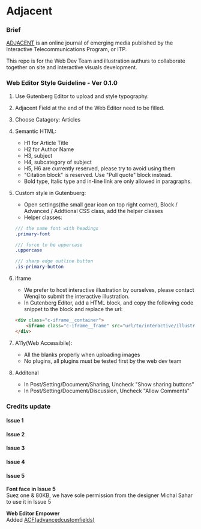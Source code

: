 # Adjacent
### Brief
[ADJACENT](https://itp.nyu.edu/adjacent/) is an online journal of emerging media published by the Interactive Telecommunications Program, or ITP.

This repo is for the Web Dev Team and illustration authurs to collaborate together on site and interactive visuals development.

### Web Editor Style Guideline - Ver 0.1.0
1. Use Gutenberg Editor to upload and style typography.
2. Adjacent Field at the end of the Web Editor need to be filled. 
3. Choose Catagory: Articles
4. Semantic HTML:
    - H1 for Article Title
    - H2 for Author Name
    - H3, subject
    - H4, subcategory of subject
    - H5, H6 are currently reserved, please try to avoid using them
    - "Citation block" is reserved. Use "Pull quote" block instead.
    - Bold type, Italic type and in-line link are only allowed in paragraphs.
5. Custom style in Gutenbuerg:
    - Open settings(the small gear icon on top right corner), Block / Advanced / Addtional CSS class, add the helper classes
    - Helper classes:   
    ```scss
    /// the same font with headings   
    .primary-font
    
    /// force to be uppercase 
    .uppercase  
    
    /// sharp edge outline button 
    .is-primary-button   
    ```
6. iframe
   - We prefer to host interactive illustration by ourselves, please contact Wenqi to submit the interactive illustration.
   - In Gutenberg Editor, add a HTML block, and copy the following code snippet to the block and replace the url:
    ```HTML
    <div class="c-iframe__container">
        <iframe class="c-iframe__frame" src="url/to/interactive/illustration" frameborder="0" allowfullscreen><iframe>
    </div>
    ```
7. A11y(Web Accessibile):
    - All the blanks properly when uploading images
    - No plugins, all plugins must be tested first by the web dev team
    
8. Additonal
    - In Post/Setting/Document/Sharing, Uncheck "Show sharing buttons"
    - In Post/Setting/Document/Discussion, Uncheck "Allow Comments"


### Credits update
#### Issue 1
#### Issue 2
#### Issue 3
#### Issue 4
#### Issue 5
**Font face in Issue 5**   
Suez one & 80KB, we have sole permission from the designer Michal Sahar to use it in Issue 5   

**Web Editor Empower**   
Added [ACF(advancedcustomfields)](https://www.advancedcustomfields.com/)

